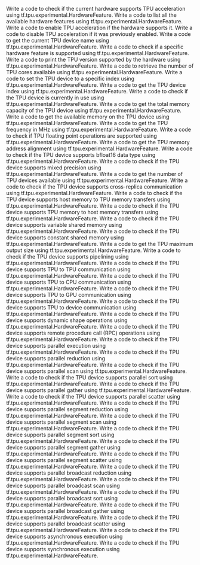 Write a code to check if the current hardware supports TPU acceleration using tf.tpu.experimental.HardwareFeature.
Write a code to list all the available hardware features using tf.tpu.experimental.HardwareFeature.
Write a code to enable TPU acceleration if the hardware supports it.
Write a code to disable TPU acceleration if it was previously enabled.
Write a code to get the current TPU device name using tf.tpu.experimental.HardwareFeature.
Write a code to check if a specific hardware feature is supported using tf.tpu.experimental.HardwareFeature.
Write a code to print the TPU version supported by the hardware using tf.tpu.experimental.HardwareFeature.
Write a code to retrieve the number of TPU cores available using tf.tpu.experimental.HardwareFeature.
Write a code to set the TPU device to a specific index using tf.tpu.experimental.HardwareFeature.
Write a code to get the TPU device index using tf.tpu.experimental.HardwareFeature.
Write a code to check if the TPU device is currently in use using tf.tpu.experimental.HardwareFeature.
Write a code to get the total memory capacity of the TPU device using tf.tpu.experimental.HardwareFeature.
Write a code to get the available memory on the TPU device using tf.tpu.experimental.HardwareFeature.
Write a code to get the TPU frequency in MHz using tf.tpu.experimental.HardwareFeature.
Write a code to check if TPU floating point operations are supported using tf.tpu.experimental.HardwareFeature.
Write a code to get the TPU memory address alignment using tf.tpu.experimental.HardwareFeature.
Write a code to check if the TPU device supports bfloat16 data type using tf.tpu.experimental.HardwareFeature.
Write a code to check if the TPU device supports mixed precision using tf.tpu.experimental.HardwareFeature.
Write a code to get the number of TPU devices available using tf.tpu.experimental.HardwareFeature.
Write a code to check if the TPU device supports cross-replica communication using tf.tpu.experimental.HardwareFeature.
Write a code to check if the TPU device supports host memory to TPU memory transfers using tf.tpu.experimental.HardwareFeature.
Write a code to check if the TPU device supports TPU memory to host memory transfers using tf.tpu.experimental.HardwareFeature.
Write a code to check if the TPU device supports variable shared memory using tf.tpu.experimental.HardwareFeature.
Write a code to check if the TPU device supports constant shared memory using tf.tpu.experimental.HardwareFeature.
Write a code to get the TPU maximum output size using tf.tpu.experimental.HardwareFeature.
Write a code to check if the TPU device supports pipelining using tf.tpu.experimental.HardwareFeature.
Write a code to check if the TPU device supports TPU to TPU communication using tf.tpu.experimental.HardwareFeature.
Write a code to check if the TPU device supports TPU to CPU communication using tf.tpu.experimental.HardwareFeature.
Write a code to check if the TPU device supports TPU to GPU communication using tf.tpu.experimental.HardwareFeature.
Write a code to check if the TPU device supports TPU to device communication using tf.tpu.experimental.HardwareFeature.
Write a code to check if the TPU device supports dynamic shape operations using tf.tpu.experimental.HardwareFeature.
Write a code to check if the TPU device supports remote procedure call (RPC) operations using tf.tpu.experimental.HardwareFeature.
Write a code to check if the TPU device supports parallel execution using tf.tpu.experimental.HardwareFeature.
Write a code to check if the TPU device supports parallel reduction using tf.tpu.experimental.HardwareFeature.
Write a code to check if the TPU device supports parallel scan using tf.tpu.experimental.HardwareFeature.
Write a code to check if the TPU device supports parallel sort using tf.tpu.experimental.HardwareFeature.
Write a code to check if the TPU device supports parallel gather using tf.tpu.experimental.HardwareFeature.
Write a code to check if the TPU device supports parallel scatter using tf.tpu.experimental.HardwareFeature.
Write a code to check if the TPU device supports parallel segment reduction using tf.tpu.experimental.HardwareFeature.
Write a code to check if the TPU device supports parallel segment scan using tf.tpu.experimental.HardwareFeature.
Write a code to check if the TPU device supports parallel segment sort using tf.tpu.experimental.HardwareFeature.
Write a code to check if the TPU device supports parallel segment gather using tf.tpu.experimental.HardwareFeature.
Write a code to check if the TPU device supports parallel segment scatter using tf.tpu.experimental.HardwareFeature.
Write a code to check if the TPU device supports parallel broadcast reduction using tf.tpu.experimental.HardwareFeature.
Write a code to check if the TPU device supports parallel broadcast scan using tf.tpu.experimental.HardwareFeature.
Write a code to check if the TPU device supports parallel broadcast sort using tf.tpu.experimental.HardwareFeature.
Write a code to check if the TPU device supports parallel broadcast gather using tf.tpu.experimental.HardwareFeature.
Write a code to check if the TPU device supports parallel broadcast scatter using tf.tpu.experimental.HardwareFeature.
Write a code to check if the TPU device supports asynchronous execution using tf.tpu.experimental.HardwareFeature.
Write a code to check if the TPU device supports synchronous execution using tf.tpu.experimental.HardwareFeature.